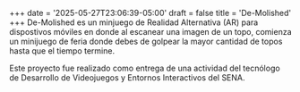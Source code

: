 +++
date = '2025-05-27T23:06:39-05:00'
draft = false
title = 'De-Molished'
+++
De-Molished es un minjuego de Realidad Alternativa (AR) para dispostivos móviles en donde al escanear una imagen de un topo, comienza un minijuego de feria donde debes de golpear la mayor cantidad de topos hasta que el tiempo termine.

Este proyecto fue realizado como entrega de una actividad del tecnólogo de Desarrollo de Videojuegos y Entornos Interactivos del SENA.